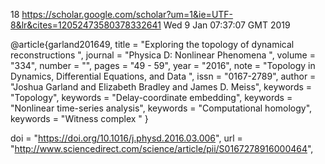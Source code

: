 18
https://scholar.google.com/scholar?um=1&ie=UTF-8&lr&cites=12052473580378332641
Wed  9 Jan 07:37:07 GMT 2019



@article{garland201649,
title = "Exploring the topology of dynamical reconstructions ",
journal = "Physica D: Nonlinear Phenomena ",
volume = "334",
number = "",
pages = "49 - 59",
year = "2016",
note = "Topology in Dynamics, Differential Equations, and Data ",
issn = "0167-2789",
author = "Joshua Garland and Elizabeth Bradley and James D. Meiss",
keywords = "Topology",
keywords = "Delay-coordinate embedding",
keywords = "Nonlinear time-series analysis",
keywords = "Computational homology",
keywords = "Witness complex "
}


doi = "https://doi.org/10.1016/j.physd.2016.03.006",
url = "http://www.sciencedirect.com/science/article/pii/S0167278916000464",
